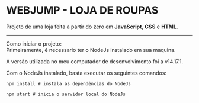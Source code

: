 # WEBJUMP - LOJA DE ROUPAS

Projeto de uma loja feita a partir do zero em **JavaScript**, **CSS** e **HTML**.
<hr>
Como iniciar o projeto:
<br>
Primeiramente, é necessario ter o NodeJs instalado em sua maquina.

A versão utilizada no meu computador de desenvolvimento foi a v14.17.1.

  Com o NodeJs instalado, basta executar os seguintes comandos:
  ```shell
  npm install # instala as dependências do NodeJs

  npm start # inicia o servidor local do NodeJs
  ```
